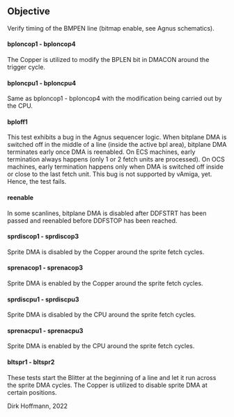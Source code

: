 ## Objective

Verify timing of the BMPEN line (bitmap enable, see Agnus schematics).

#### bploncop1 - bploncop4

The Copper is utilized to modify the BPLEN bit in DMACON around the trigger cycle. 

#### bploncpu1 - bploncpu4

Same as bploncop1 - bploncop4 with the modification being carried out by the CPU.

#### bploff1

This test exhibits a bug in the Agnus sequencer logic. When bitplane DMA is switched off in the middle of a line (inside the active bpl area), bitplane DMA terminates early once DMA is reenabled. On ECS machines, early termination always happens (only 1 or 2 fetch units are processed). On OCS machines, early termination happens only when DMA is switched off inside or close to the last fetch unit. This bug is not supported by vAmiga, yet. Hence, the test fails. 

#### reenable

In some scanlines, bitplane DMA is disabled after DDFSTRT has been passed and reenabled before DDFSTOP has been reached. 

#### sprdiscop1 - sprdiscop3

Sprite DMA is disabled by the Copper around the sprite fetch cycles.

#### sprenacop1 - sprenacop3

Sprite DMA is enabled by the Copper around the sprite fetch cycles.

#### sprdiscpu1 - sprdiscpu3

Sprite DMA is disabled by the CPU around the sprite fetch cycles.

#### sprenacpu1 - sprenacpu3

Sprite DMA is enabled by the CPU around the sprite fetch cycles.

#### bltspr1 - bltspr2

These tests start the Blitter at the beginning of a line and let it run across the sprite DMA cycles. The Copper is utilized to disable sprite DMA at certain positions.


Dirk Hoffmann, 2022
